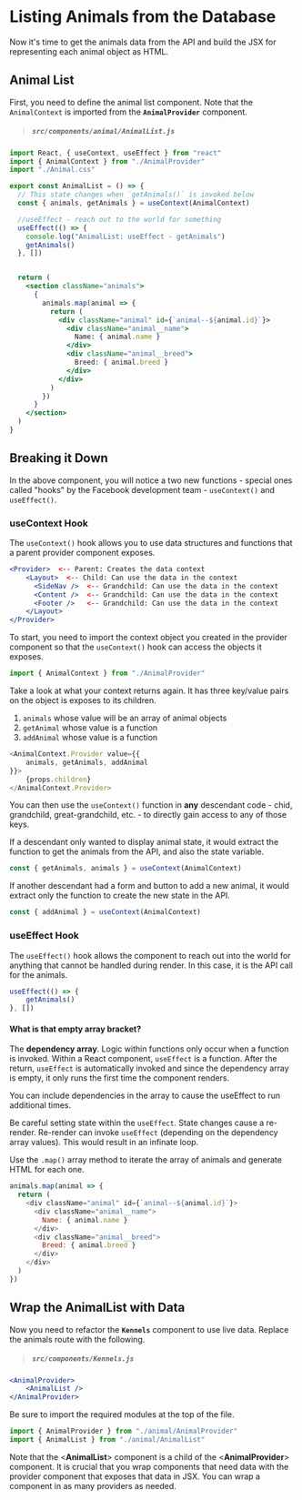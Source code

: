 # Listing Animals from the Database

Now it's time to get the animals data from the API and build the JSX for representing each animal object as HTML.

## Animal List

First, you need to define the animal list component. Note that the `AnimalContext` is imported from the **`AnimalProvider`** component.

> ##### `src/components/animal/AnimalList.js`

```jsx
import React, { useContext, useEffect } from "react"
import { AnimalContext } from "./AnimalProvider"
import "./Animal.css"

export const AnimalList = () => {
  // This state changes when `getAnimals()` is invoked below
  const { animals, getAnimals } = useContext(AnimalContext)

  //useEffect - reach out to the world for something
  useEffect(() => {
    console.log("AnimalList: useEffect - getAnimals")
    getAnimals()
  }, [])


  return (
    <section className="animals">
      {
        animals.map(animal => {
          return (
            <div className="animal" id={`animal--${animal.id}`}>
              <div className="animal__name">
                Name: { animal.name }
              </div>
              <div className="animal__breed">
                Breed: { animal.breed }
              </div>
            </div>
          )
        })
      }
    </section>
  )
}
```

## Breaking it Down

In the above component, you will notice a two new functions - special ones called "hooks" by the Facebook development team - `useContext()` and `useEffect()`.

### useContext Hook

The `useContext()` hook allows you to use data structures and functions that a parent provider component exposes.

```jsx
<Provider>  <-- Parent: Creates the data context
    <Layout>  <-- Child: Can use the data in the context
      <SideNav />  <-- Grandchild: Can use the data in the context
      <Content />  <-- Grandchild: Can use the data in the context
      <Footer />   <-- Grandchild: Can use the data in the context
    </Layout>
</Provider>
```

To start, you need to import the context object you created in the provider component so that the `useContext()` hook can access the objects it exposes.

```js
import { AnimalContext } from "./AnimalProvider"
```

Take a look at what your context returns again. It has three key/value pairs on the object is exposes to its children.

1. `animals` whose value will be an array of animal objects
1. `getAnimal` whose value is a function
1. `addAnimal` whose value is a function

```js
<AnimalContext.Provider value={{
    animals, getAnimals, addAnimal
}}>
    {props.children}
</AnimalContext.Provider>
```

You can then use the `useContext()` function in **any** descendant code - chid, grandchild, great-grandchild, etc. - to directly gain access to any of those keys.

If a descendant only wanted to display animal state, it would extract the function to get the animals from the API, and also the state variable.

```js
const { getAnimals, animals } = useContext(AnimalContext)
```

If another descendant had a form and button to add a new animal, it would extract only the function to create the new state in the API.

```js
const { addAnimal } = useContext(AnimalContext)
```

### useEffect Hook

The `useEffect()` hook allows the component to reach out into the world for anything that cannot be handled during render. In this case, it is the API call for the animals.


```js
useEffect(() => {
	getAnimals()
}, [])
```

 #### What is that empty array bracket?
 The **dependency array**.
 Logic within functions only occur when a function is invoked. Within a React component, `useEffect` is a function. After the return, `useEffect` is automatically invoked and since the dependency array is empty, it only runs the first time the component renders.

 You can include dependencies in the array to cause the useEffect to run additional times.

Be careful setting state within the `useEffect`. State changes cause a re-render. Re-render can invoke `useEffect` (depending on the dependency array values). This would result in an infinate loop.


Use the `.map()` array method to iterate the array of animals and generate HTML for each one.

```js
animals.map(animal => {
  return (
    <div className="animal" id={`animal--${animal.id}`}>
      <div className="animal__name">
        Name: { animal.name }
      </div>
      <div className="animal__breed">
        Breed: { animal.breed }
      </div>
    </div>
  )
})
```

## Wrap the AnimalList with Data

Now you need to refactor the **`Kennels`** component to use live data. Replace the animals route with the following.

> ##### `src/components/Kennels.js`
```jsx
<AnimalProvider>
    <AnimalList />
</AnimalProvider>
```

Be sure to import the required modules at the top of the file.

```js
import { AnimalProvider } from "./animal/AnimalProvider"
import { AnimalList } from "./animal/AnimalList"
```

Note that the <**AnimalList**> component is a child of the <**AnimalProvider**> component. It is crucial that you wrap components that need data with the provider component that exposes that data in JSX. You can wrap a component in as many providers as needed.
